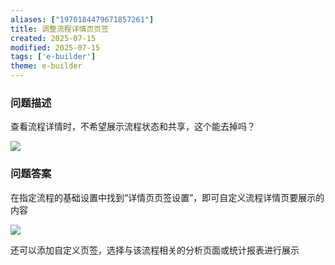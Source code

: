 ```yaml
---
aliases: ["1970184479671857261"]
title: 调整流程详情页页签
created: 2025-07-15
modified: 2025-07-15
tags: ['e-builder']
theme: e-builder
---
```


### 问题描述

查看流程详情时，不希望展示流程状态和共享，这个能去掉吗？

![](https://myhelpdoc.oss-cn-heyuan.aliyuncs.com/mdimages/23770c65b9549423bd19ebe8d5563523.jpg)

### 问题答案

在指定流程的基础设置中找到“详情页页签设置”，即可自定义流程详情页要展示的内容

![](https://myhelpdoc.oss-cn-heyuan.aliyuncs.com/mdimages/5b9d401b8b31ff858fd11b7615c43522.jpg)

还可以添加自定义页签，选择与该流程相关的分析页面或统计报表进行展示

